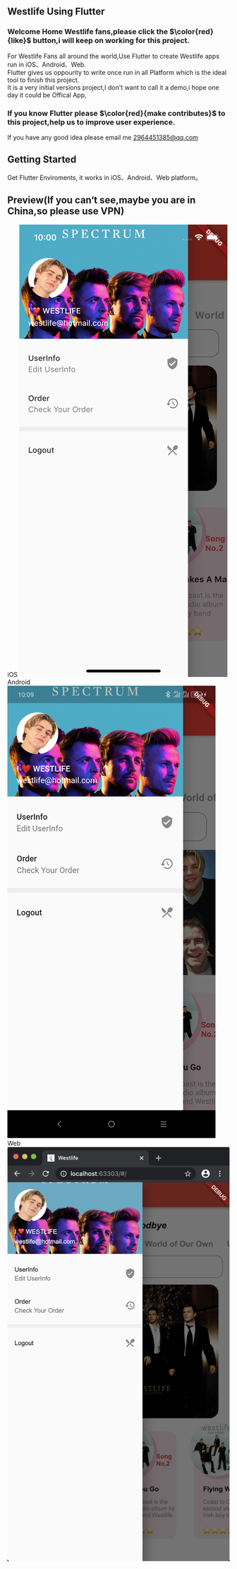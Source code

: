 ## Westlife Using Flutter
### Welcome Home Westlife fans,please click the $\color{red}{like}$ button,i will keep on working for this project.<br/>
For Westlife Fans all around the world,Use Flutter to create Westlife apps run in iOS、Android、Web.<br/>
Flutter gives us oppourity to write once run in all Platform which is the ideal tool to finish this project.<br/>
It is a very initial versions project,I don't want to call it a demo,i hope one day it could be Offical App,<br/>
### If you know Flutter please $\color{red}{make contributes}$ to this project,help us to improve user experience.
If you have any good idea please email me 2964451385@qq.com<br/>

## Getting Started
Get Flutter Enviroments, it works in iOS、Android、Web platform。

## Preview(If you can‘t see,maybe you are in China,so please use VPN)
iOS
 ![image](https://github.com/renjingkai/WestlifeUsingFlutter/blob/master/assets/githubImages/ios2.png?raw=true)
 Android
 ![image](https://github.com/renjingkai/WestlifeUsingFlutter/blob/master/assets/githubImages/android1.png?raw=true)
  Web
 ![image](https://github.com/renjingkai/WestlifeUsingFlutter/blob/master/assets/githubImages/web1.png?raw=true)

